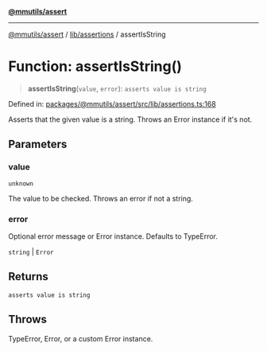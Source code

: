 [**@mmutils/assert**](../../../README.md)

***

[@mmutils/assert](../../../modules.md) / [lib/assertions](../README.md) / assertIsString

# Function: assertIsString()

> **assertIsString**(`value`, `error`): `asserts value is string`

Defined in: [packages/@mmutils/assert/src/lib/assertions.ts:168](https://github.com/mastermind-0xff/-mm-monorepo/blob/3e4b2477717eab2e4a04b9b069db2113414b3f32/packages/@mmutils/assert/src/lib/assertions.ts#L168)

Asserts that the given value is a string. Throws an Error instance if it's
not.

## Parameters

### value

`unknown`

The value to be checked. Throws an error if not a string.

### error

Optional error message or Error instance. Defaults to TypeError.

`string` | `Error`

## Returns

`asserts value is string`

## Throws

TypeError, Error, or a custom Error instance.
